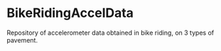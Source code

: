 # BikeRidingAccelData
Repository of accelerometer data obtained in bike riding, on 3 types of pavement.
